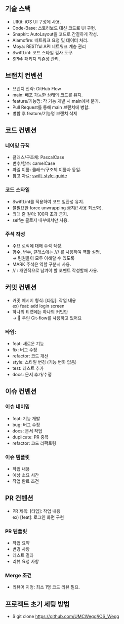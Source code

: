 ## 기술 스택
- UIKit: iOS UI 구성에 사용.
- Code-Base: 스토리보드 대신 코드로 UI 구현.
- Snapkit: AutoLayout을 코드로 간결하게 작성.
- Alamofire: 네트워크 요청 및 데이터 처리.
- Moya: RESTful API 네트워크 계층 관리
- SwiftLint: 코드 스타일 검사 도구.
- SPM: 패키지 의존성 관리.

## 브랜치 컨벤션
- 브랜치 전략: GitHub Flow
- main: 배포 가능한 상태의 코드를 유지.
- feature/기능명: 각 기능 개발 시 main에서 분기.
- Pull Request를 통해 main 브랜치에 병합.
- 병합 후 feature/기능명 브랜치 삭제

## 코드 컨벤션
### 네이밍 규칙
- 클래스/구조체: PascalCase
- 변수/함수: camelCase
- 파일 이름: 클래스/구조체 이름과 동일.
- 참고 자료: [swift-style-guide](https://github.com/StyleShare/swift-style-guide)

### 코드 스타일
- SwiftLint를 적용하여 코드 일관성 유지.
- 불필요한 force unwrapping 금지(! 사용 최소화).
- 최대 줄 길이: 100자 초과 금지.
- self는 클로저 내부에서만 사용.

### 주석 작성

- 주요 로직에 대해 주석 작성.
- 함수, 변수, 클래스에는 /// 를 사용하여 역할 설명.  
→ 팀원들이 모두 이해할 수 있도록
- MARK 주석은 역할 구분시 사용.
- //  : 개인적으로 남겨야 할 코멘트 작성할때 사용.

## 커밋 컨벤션
- 커밋 메시지 형식: [타입]: 작업 내용  
ex) feat: add login screen
- 하나의 티켓에는 하나의 커밋만  
→ 🔗 우린 Git-flow를 사용하고 있어요
### 타입:
- feat: 새로운 기능
- fix: 버그 수정
- refactor: 코드 개선
- style: 스타일 변경 (기능 변화 없음)
- test: 테스트 추가
- docs: 문서 추가/수정

## 이슈 컨벤션
### 이슈 네이밍
- feat: 기능 개발
- bug: 버그 수정
- docs: 문서 작업
- duplicate: PR 중복
- refactor: 코드 리팩토링
### 이슈 템플릿
- 작업 내용
- 예상 소요 시간
- 작업 완료 조건

## PR 컨벤션

- PR 제목: [타입]: 작업 내용  
ex) [feat]: 로그인 화면 구현
### PR 템플릿
- 작업 요약
- 변경 사항
- 테스트 결과
- 리뷰 요청 사항
### Merge 조건
- 리뷰어 지정: 최소 1명 코드 리뷰 필요.

## 프로젝트 초기 세팅 방법
- $ git clone https://github.com/UMCWegg/iOS_Wegg